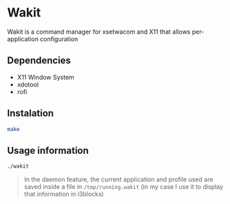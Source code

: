 # Wakit
Wakit is a command manager for xsetwacom and X11 that allows per-application configuration

## Dependencies
- X11 Window System
- xdotool
- rofi

## Instalation
```bash
make
```

## Usage information
```bash
./wakit
```
> In the daemon feature, the current application and profile used are saved inside a file in `/tmp/running.wakit` (in my case I use it to display that information in i3blocks)
